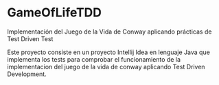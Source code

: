# GameOfLifeTDD
Implementación del Juego de la Vida de Conway aplicando prácticas de Test Driven Test

Este proyecto consiste en un proyecto Intellij Idea en lenguaje Java que implementa los tests para comprobar el funcionamiento de la implementacion del juego de la vida de conway aplicando Test Driven Development.
